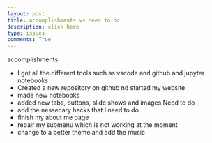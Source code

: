 ```yaml
---
layout: post
title: accomplishments vs need to do
description: click here
type: issues
comments: True
---
```


accomplishments
- I got all the different tools such as vscode and github and jupyter notebooks
- Created a new repository on github nd started my website
- made new notebooks
- added new tabs, buttons, slide shows and images
Need to do
- add the nessecary hacks that I need to do
- finish my about me page
- repair my submenu which is not working at the moment
- change to a better theme and add the music
